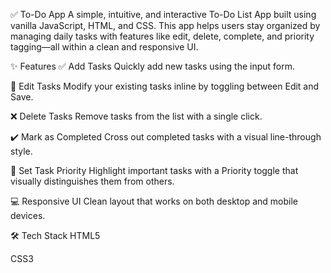 ✅ To-Do App
A simple, intuitive, and interactive To-Do List App built using vanilla JavaScript, HTML, and CSS. This app helps users stay organized by managing daily tasks with features like edit, delete, complete, and priority tagging—all within a clean and responsive UI.

✨ Features
✅ Add Tasks
Quickly add new tasks using the input form.

📝 Edit Tasks
Modify your existing tasks inline by toggling between Edit and Save.

❌ Delete Tasks
Remove tasks from the list with a single click.

✔️ Mark as Completed
Cross out completed tasks with a visual line-through style.

🚨 Set Task Priority
Highlight important tasks with a Priority toggle that visually distinguishes them from others.

💻 Responsive UI
Clean layout that works on both desktop and mobile devices.

🛠️ Tech Stack
HTML5

CSS3

